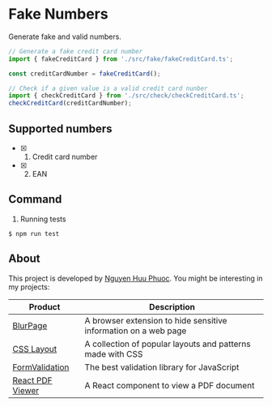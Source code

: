 # Fake Numbers
Generate fake and valid numbers.

~~~ javascript
// Generate a fake credit card number
import { fakeCreditCard } from './src/fake/fakeCreditCard.ts';

const creditCardNumber = fakeCreditCard();

// Check if a given value is a valid credit card nunber
import { checkCreditCard } from './src/check/checkCreditCard.ts';
checkCreditCard(creditCardNumber);
~~~

## Supported numbers

* [x] 1. Credit card number
* [x] 2. EAN

## Command

1. Running tests

```
$ npm run test
```

## About

This project is developed by [Nguyen Huu Phuoc](https://twitter.com/nghuuphuoc).
You might be interesting in my projects:

| Product                                           | Description                                                       |
|---------------------------------------------------|-------------------------------------------------------------------|
| [BlurPage](https://blur.page)                     | A browser extension to hide sensitive information on a web page   |
| [CSS Layout](https://csslayout.io)                | A collection of popular layouts and patterns made with CSS        |
| [FormValidation](https://formvalidation.io)       | The best validation library for JavaScript                        |
| [React PDF Viewer](https://react-pdf-viewer.dev)  | A React component to view a PDF document                          |